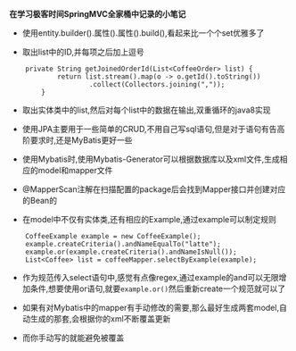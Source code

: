 **在学习极客时间SpringMVC全家桶中记录的小笔记**

- 使用entity.builder().属性().属性().build(),看起来比一个个set优雅多了

- 取出list中的ID,并每项之后加上逗号
```
    private String getJoinedOrderId(List<CoffeeOrder> list) {
            return list.stream().map(o -> o.getId().toString())
                    .collect(Collectors.joining(","));
        }
```
 
- 取出实体类中的list,然后对每个list中的数据在输出,双重循环的java8实现
 
- 使用JPA主要用于一些简单的CRUD,不用自己写sql语句,但是对于语句有告高阶要求时,还是MyBatis更好一些

- 使用Mybatis时,使用Mybatis-Generator可以根据数据库以及xml文件,生成相应的model和mapper文件
- @MapperScan注解在扫描配置的package后会找到Mapper接口并创建对应的Bean的
- 在model中不仅有实体类,还有相应的Example,通过example可以制定规则
```
    CoffeeExample example = new CoffeeExample();
    example.createCriteria().andNameEqualTo("latte");
    example.or(example.createCriteria().andNameIsNull());
    List<Coffee> list = coffeeMapper.selectByExample(example);
```
- 作为规范传入select语句中,感觉有点像regex,通过example的and可以无限增加条件,想要使用or语句,就要`example.or()`然后重新create一个规范就可以了

- 如果有对Mybatis中的mapper有手动修改的需要,那么最好生成两套model,自动生成的那套,会根据你的xml不断覆盖更新
- 而你手动写的就能避免被覆盖
